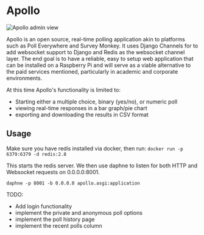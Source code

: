 # Apollo

![Apollo admin view](https://github.com/maliesa96/apollo/blob/master/screenshots/admin_page.png)

Apollo is an open source, real-time polling application akin to platforms such as Poll Everywhere and Survey Monkey. It uses Django Channels for to add websocket support to Django and Redis as the websocket channel layer.
The end goal is to have a reliable, easy to setup web application that can be installed on a Raspberry Pi and will serve as a viable alternative to the paid services mentioned, particularly in academic and corporate environments.

At this time Apollo's functionality is limited to:
* Starting either a multiple choice, binary (yes/no), or numeric poll
* viewing real-time responses in a bar graph/pie chart
* exporting and downloading the results in CSV format

## Usage

Make sure you have redis installed via docker, then run:
`docker run -p 6379:6379 -d redis:2.8`

This starts the redis server. We then use daphne to listen for both HTTP and Websocket requests on 0.0.0.0:8001.

`daphne -p 8001 -b 0.0.0.0 apollo.asgi:application`



TODO:
* Add login functionality
* implement the private and anonymous poll options
* implement the poll history page
* implement the recent polls column
